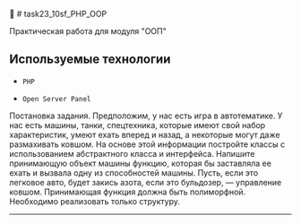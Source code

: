 🚀 # task23_10sf_PHP_OOP

Практическая работа для модуля "ООП" 

## Используемые технологии

* `PHP`

* `Open Server Panel`

Постановка задания.
Предположим, у нас есть игра в автотематике. У нас есть машины, танки, спецтехника, которые имеют свой набор характеристик, умеют ехать вперед и назад, а некоторые могут даже размахивать ковшом. На основе этой информации постройте классы с использованием абстрактного класса и интерфейса. Напишите принимающую объект машины функцию, которая бы заставляла ее ехать и вызвала одну из способностей машины. Пусть, если это легковое авто, будет закись азота, если это бульдозер, — управление ковшом. Принимающая функция должна быть полиморфной. Необходимо реализовать только структуру.

---